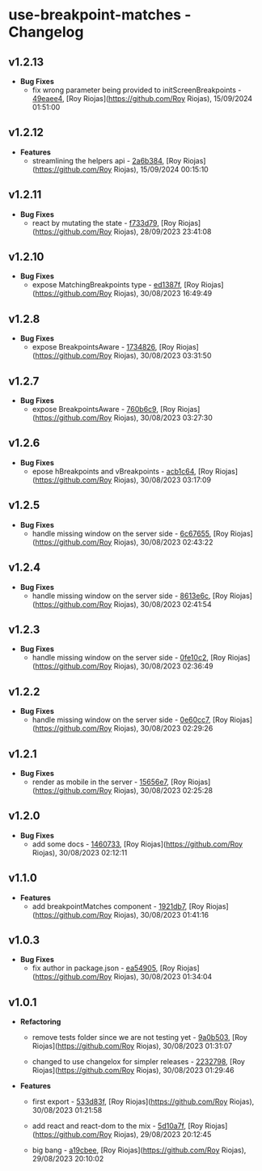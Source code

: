 
# use-breakpoint-matches - Changelog
## v1.2.13
- **Bug Fixes**
  - fix wrong parameter being provided to initScreenBreakpoints - [49eaee4]( https://github.com/royriojas/use-breakpoint-matches/commit/49eaee4 ), [Roy Riojas](https://github.com/Roy Riojas), 15/09/2024 01:51:00

    
## v1.2.12
- **Features**
  - streamlining the helpers api - [2a6b384]( https://github.com/royriojas/use-breakpoint-matches/commit/2a6b384 ), [Roy Riojas](https://github.com/Roy Riojas), 15/09/2024 00:15:10

    
## v1.2.11
- **Bug Fixes**
  - react by mutating the state - [f733d79]( https://github.com/royriojas/use-breakpoint-matches/commit/f733d79 ), [Roy Riojas](https://github.com/Roy Riojas), 28/09/2023 23:41:08

    
## v1.2.10
- **Bug Fixes**
  - expose MatchingBreakpoints type - [ed1387f]( https://github.com/royriojas/use-breakpoint-matches/commit/ed1387f ), [Roy Riojas](https://github.com/Roy Riojas), 30/08/2023 16:49:49

    
## v1.2.8
- **Bug Fixes**
  - expose BreakpointsAware - [1734826]( https://github.com/royriojas/use-breakpoint-matches/commit/1734826 ), [Roy Riojas](https://github.com/Roy Riojas), 30/08/2023 03:31:50

    
## v1.2.7
- **Bug Fixes**
  - expose BreakpointsAware - [760b6c9]( https://github.com/royriojas/use-breakpoint-matches/commit/760b6c9 ), [Roy Riojas](https://github.com/Roy Riojas), 30/08/2023 03:27:30

    
## v1.2.6
- **Bug Fixes**
  - epose hBreakpoints and vBreakpoints - [acb1c64]( https://github.com/royriojas/use-breakpoint-matches/commit/acb1c64 ), [Roy Riojas](https://github.com/Roy Riojas), 30/08/2023 03:17:09

    
## v1.2.5
- **Bug Fixes**
  - handle missing window on the server side - [6c67655]( https://github.com/royriojas/use-breakpoint-matches/commit/6c67655 ), [Roy Riojas](https://github.com/Roy Riojas), 30/08/2023 02:43:22

    
## v1.2.4
- **Bug Fixes**
  - handle missing window on the server side - [8613e6c]( https://github.com/royriojas/use-breakpoint-matches/commit/8613e6c ), [Roy Riojas](https://github.com/Roy Riojas), 30/08/2023 02:41:54

    
## v1.2.3
- **Bug Fixes**
  - handle missing window on the server side - [0fe10c2]( https://github.com/royriojas/use-breakpoint-matches/commit/0fe10c2 ), [Roy Riojas](https://github.com/Roy Riojas), 30/08/2023 02:36:49

    
## v1.2.2
- **Bug Fixes**
  - handle missing window on the server side - [0e60cc7]( https://github.com/royriojas/use-breakpoint-matches/commit/0e60cc7 ), [Roy Riojas](https://github.com/Roy Riojas), 30/08/2023 02:29:26

    
## v1.2.1
- **Bug Fixes**
  - render as mobile in the server - [15656e7]( https://github.com/royriojas/use-breakpoint-matches/commit/15656e7 ), [Roy Riojas](https://github.com/Roy Riojas), 30/08/2023 02:25:28

    
## v1.2.0
- **Bug Fixes**
  - add some docs - [1460733]( https://github.com/royriojas/use-breakpoint-matches/commit/1460733 ), [Roy Riojas](https://github.com/Roy Riojas), 30/08/2023 02:12:11

    
## v1.1.0
- **Features**
  - add breakpointMatches component - [1921db7]( https://github.com/royriojas/use-breakpoint-matches/commit/1921db7 ), [Roy Riojas](https://github.com/Roy Riojas), 30/08/2023 01:41:16

    
## v1.0.3
- **Bug Fixes**
  - fix author in package.json - [ea54905]( https://github.com/royriojas/use-breakpoint-matches/commit/ea54905 ), [Roy Riojas](https://github.com/Roy Riojas), 30/08/2023 01:34:04

    
## v1.0.1
- **Refactoring**
  - remove tests folder since we are not testing yet - [9a0b503]( https://github.com/royriojas/use-breakpoint-matches/commit/9a0b503 ), [Roy Riojas](https://github.com/Roy Riojas), 30/08/2023 01:31:07

    
  - changed to use changelox for simpler releases - [2232798]( https://github.com/royriojas/use-breakpoint-matches/commit/2232798 ), [Roy Riojas](https://github.com/Roy Riojas), 30/08/2023 01:29:46

    
- **Features**
  - first export - [533d83f]( https://github.com/royriojas/use-breakpoint-matches/commit/533d83f ), [Roy Riojas](https://github.com/Roy Riojas), 30/08/2023 01:21:58

    
  - add react and react-dom to the mix - [5d10a7f]( https://github.com/royriojas/use-breakpoint-matches/commit/5d10a7f ), [Roy Riojas](https://github.com/Roy Riojas), 29/08/2023 20:12:45

    
  - big bang - [a19cbee]( https://github.com/royriojas/use-breakpoint-matches/commit/a19cbee ), [Roy Riojas](https://github.com/Roy Riojas), 29/08/2023 20:10:02

    
